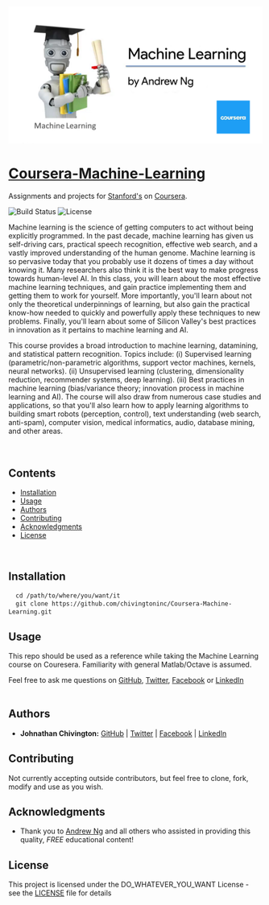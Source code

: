 <p align="center">
  <img src='https://github.com/chivingtoninc/Coursera-Machine-Learning/blob/master/imgs/ml.png' alt='ML logo' />
</p>


# [Coursera-Machine-Learning](https://www.coursera.org/learn/machine-learning)
Assignments and projects for [Stanford's](https://www.stanford.edu) on [Coursera](https://www.coursera.org/).

![Build Status](https://img.shields.io/badge/build-Stable-green.svg)
![License](https://img.shields.io/badge/license-DO_WHATEVER_YOU_WANT-green.svg)

Machine learning is the science of getting computers to act without being explicitly programmed. In the past decade, machine learning has given us self-driving cars, practical speech recognition, effective web search, and a vastly improved understanding of the human genome. Machine learning is so pervasive today that you probably use it dozens of times a day without knowing it. Many researchers also think it is the best way to make progress towards human-level AI. In this class, you will learn about the most effective machine learning techniques, and gain practice implementing them and getting them to work for yourself. More importantly, you'll learn about not only the theoretical underpinnings of learning, but also gain the practical know-how needed to quickly and powerfully apply these techniques to new problems. Finally, you'll learn about some of Silicon Valley's best practices in innovation as it pertains to machine learning and AI.

This course provides a broad introduction to machine learning, datamining, and statistical pattern recognition. Topics include: (i) Supervised learning (parametric/non-parametric algorithms, support vector machines, kernels, neural networks). (ii) Unsupervised learning (clustering, dimensionality reduction, recommender systems, deep learning). (iii) Best practices in machine learning (bias/variance theory; innovation process in machine learning and AI). The course will also draw from numerous case studies and applications, so that you'll also learn how to apply learning algorithms to building smart robots (perception, control), text understanding (web search, anti-spam), computer vision, medical informatics, audio, database mining, and other areas.
<br/><br/><br/>

## Contents
* [Installation](https://github.com/chivingtoninc/Coursera-Machine-Learning#installation)
* [Usage](https://github.com/chivingtoninc/Coursera-Machine-Learning#usage)
* [Authors](https://github.com/chivingtoninc/Coursera-Machine-Learning#authors)
* [Contributing](https://github.com/chivingtoninc/Coursera-Machine-Learning#contributing)
* [Acknowledgments](https://github.com/chivingtoninc/Coursera-Machine-Learning#acknowledgments)
* [License](https://github.com/chivingtoninc/Coursera-Machine-Learning#license)
<br/>


## Installation
```
  cd /path/to/where/you/want/it
  git clone https://github.com/chivingtoninc/Coursera-Machine-Learning.git
```

## Usage
This repo should be used as a reference while taking the Machine Learning course on Couresera. Familiarity with general Matlab/Octave is assumed.

Feel free to ask me questions on [GitHub](https://github.com/chivingtoninc), [Twitter](https://twitter.com/chivingtoninc), [Facebook](https://facebook.com/chivingtoninc) or [LinkedIn](https://www.linkedin.com/in/johnathan-chivington/)
<br/><br/>


## Authors
* **Johnathan Chivington:** [GitHub](https://github.com/chivingtoninc) | [Twitter](https://twitter.com/chivingtoninc) | [Facebook](https://facebook.com/chivingtoninc) | [LinkedIn](https://www.linkedin.com/in/johnathan-chivington/)

## Contributing
Not currently accepting outside contributors, but feel free to clone, fork, modify and use as you wish.

## Acknowledgments
   * Thank you to [Andrew Ng](https://www.andrewng.org) and all others who assisted in providing this quality, *FREE* educational content!

## License
This project is licensed under the DO_WHATEVER_YOU_WANT License - see the [LICENSE](https://github.com/chivingtoninc/Coursera-Machine-Learning/blob/master/LICENSE) file for details
<br/><br/>
